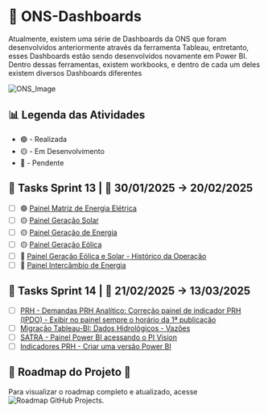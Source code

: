 # 🔵 ONS-Dashboards
Atualmente, existem uma série de Dashboards da ONS que foram desenvolvidos anteriormente através da ferramenta Tableau, entretanto, esses Dashboards estão sendo desenvolvidos novamente em Power BI. Dentro dessas ferramentas, existem workbooks, e dentro de cada um deles existem diversos Dashboards diferentes


![ONS_Image](https://d1.awsstatic.com/customer-references-case-studies-logos/ons-logo%402x.ac52821bc48c70c7d00b5fd88ad4a3c8f4013a25.png)

## 📊 Legenda das Atividades
- 🟢 - Realizada <br>
- 🟡 - Em Desenvolvimento <br>
- 🔴 - Pendente <br>

## 📍 Tasks Sprint 13 | 📅 30/01/2025 → 20/02/2025

- [ ] 🟢 [Painel Matriz de Energia Elétrica](https://github.com/genesis-dataculture/ons-time94/issues/187) 
- [ ] 🟡 [Painel Geração Solar](https://github.com/genesis-dataculture/ons-time94/issues/186)
- [ ] 🟡 [Painel Geração de Energia](https://github.com/genesis-dataculture/ons-time94/issues/185)
- [ ] 🟡 [Painel Geração Eólica](https://github.com/genesis-dataculture/ons-time94/issues/184)
- [ ] 🔴 [Painel Geração Eólica e Solar - Histórico da Operação](https://github.com/genesis-dataculture/ons-time94/issues/188)
- [ ] 🔴 [Painel Intercâmbio de Energia](https://github.com/genesis-dataculture/ons-time94/issues/189)

## 📍 Tasks Sprint 14 | 📅 21/02/2025 → 13/03/2025

- [ ] [PRH - Demandas PRH Analítico: Correção painel de indicador PRH (IPDO) - Exibir no painel sempre o horário da 1ª publicação](https://github.com/genesis-dataculture/ons-time94/issues/199)
- [ ] [Migração Tableau-BI: Dados Hidrológicos - Vazões](https://github.com/genesis-dataculture/ons-time94/issues/202)
- [ ] [SATRA - Painel Power BI acessando o PI Vision](https://github.com/genesis-dataculture/ons-time94/issues/208)
- [ ] [Indicadores PRH - Criar uma versão Power BI](https://github.com/genesis-dataculture/ons-time94/issues/209)

## 📌 Roadmap do Projeto 🚀

Para visualizar o roadmap completo e atualizado, acesse ![Roadmap GitHub Projects]([https://github.com/genesis-dataculture/projects](https://github.com/orgs/genesis-dataculture/projects/16/views/4?filterQuery=assignee%3A%22eric-luis%22)).

